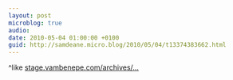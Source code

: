 ```yaml
---
layout: post
microblog: true
audio: 
date: 2010-05-04 01:00:00 +0100
guid: http://samdeane.micro.blog/2010/05/04/t13374383662.html
---
```

^like [stage.vambenepe.com/archives/...](http://stage.vambenepe.com/archives/1464)
